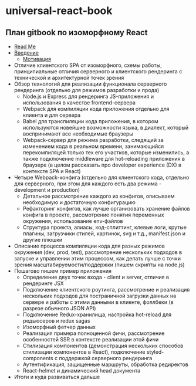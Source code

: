# universal-react-book

## План gitbook по изоморфному React

* [Read Me](../README.md)
* [Введение](introduction/README.md)
  * [Мотивация](introduction/Motivation.md)
* Отличие клиентского SPA от изоморфного, схемы работы, принципиальные отличия серверного и клиентского рендеринга с технической и архитектурной точек зрения
* Обзор технологий для реализации функционала серверного рендеринга (отдельно для режимов разработки и прода)
  * Node.js и Express для рендеринга JS-приложения и использования в качестве frontend-сервера
  * Webpack для компиляции кода приложения отдельно для клиента и для сервера
  * Babel для транспиляции кода приложения, в котором используются новейшие возможности языка, в диалект, который воспринимают все необходимые браузеры
  * Webpack-сервер для режима разработки, следящий за изменением кода в реальном времени, занимающийся перекомпиляцей только тех его участков, которые изменились, а также подключение middleware для hot-reloading приложения в браузере (в целом рассказать про developer experience (DX) в контексте SPA и React)
* Четыре Webpack-конфига (отдельно для клиентского кода, отдельно для серверного, при этом для каждого есть два режима - development и production)
  * Детальное рассмотрение каждого из конфигов, описываем необходимую и достаточную конфигурацию
  * Рефакторинг конфигов, как лучше организовать хранение файлов конфига в проекте, рассмотрение понятия переменных окружения, использование env-файлов
  * Структура проекта, алиасы, код-сплиттинг, клевые логи, крутые плагины, загрузчики стилей, картинок, svg и т.д., manifest.json и другие плюшки
* Описание процесса компиляции кода для разных режимов окружения (dev, prod, test), рассмотрение нескольких подходов в запуске и управлении этим процессом, как делать лучше с точки зрения масштабируемости/поддержки (пишем скрипты на node.js)
* Пошагово пишем пример приложения
  * Определение двух точек входа - client и server, отличия в рендеринге JSX
  * Подключение клиентского роутинга, рассмотрение и реализация нескольких подходов для постраничной загрузки данных на сервере и работы с этими данными в клиенте, фоллбеки (в разрезе обычного JSON API)
  * Подключение Redux-хранилища, настройка hot-reload для редьюсеров и redux sagas
  * Изоморфный фетчер данных
  * Реализация примера полноценной фичи, рассмотрение особенностей SSR в контексте реализации этой фичи
  * Стилизация компонентов (демонстрация нескольких способов стилизации компонентов в React), подключение styled-components с поддержкой серверного рендеринга
  * Аутентификация, защищенные маршруты, обработка редиректов
  * React-helmet и динамический head документа
* Итоги и куда развиваться дальше
